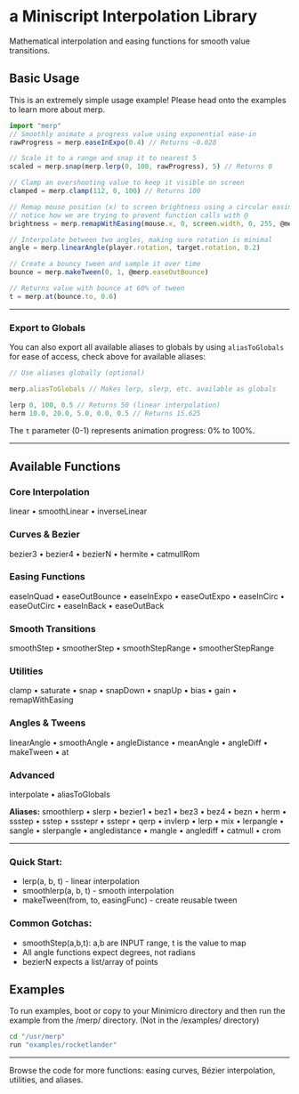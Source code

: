 # a Miniscript Interpolation Library

Mathematical interpolation and easing functions for smooth value transitions.

## Basic Usage
This is an extremely simple usage example! Please head onto the examples to learn more about merp.

```javascript
import "merp"
// Smoothly animate a progress value using exponential ease-in
rawProgress = merp.easeInExpo(0.4) // Returns ~0.028

// Scale it to a range and snap it to nearest 5
scaled = merp.snap(merp.lerp(0, 100, rawProgress), 5) // Returns 0

// Clamp an overshooting value to keep it visible on screen
clamped = merp.clamp(112, 0, 100) // Returns 100

// Remap mouse position (x) to screen brightness using a circular easing out
// notice how we are trying to prevent function calls with @
brightness = merp.remapWithEasing(mouse.x, 0, screen.width, 0, 255, @merp.easeOutCirc)

// Interpolate between two angles, making sure rotation is minimal
angle = merp.linearAngle(player.rotation, target.rotation, 0.2)

// Create a bouncy tween and sample it over time
bounce = merp.makeTween(0, 1, @merp.easeOutBounce)

// Returns value with bounce at 60% of tween
t = merp.at(bounce.to, 0.6)
```

---

### Export to Globals
You can also export all available aliases to globals by using `aliasToGlobals` for ease of access, check above for available aliases:
```javascript
// Use aliases globally (optional)

merp.aliasToGlobals // Makes lerp, slerp, etc. available as globals

lerp 0, 100, 0.5 // Returns 50 (linear interpolation)
herm 10.0, 20.0, 5.0, 0.0, 0.5 // Returns 15.625
```

The `t` parameter (0-1) represents animation progress: 0% to 100%.

---

## Available Functions
### Core Interpolation
linear • smoothLinear • inverseLinear

### Curves & Bezier
bezier3 • bezier4 • bezierN • hermite • catmullRom

### Easing Functions
easeInQuad • easeOutBounce • easeInExpo • easeOutExpo • easeInCirc • easeOutCirc • easeInBack • easeOutBack

### Smooth Transitions
smoothStep • smootherStep • smoothStepRange • smootherStepRange

### Utilities
clamp • saturate • snap • snapDown • snapUp • bias • gain • remapWithEasing

### Angles & Tweens
linearAngle • smoothAngle • angleDistance • meanAngle • angleDiff • makeTween • at

### Advanced
interpolate • aliasToGlobals

**Aliases:**
smoothlerp • slerp • bezier1 • bez1 • bez3 • bez4 • bezn • herm • ssstep • sstep • ssstepr • sstepr • qerp • invlerp • lerp • mix • lerpangle • sangle • slerpangle • angledistance • mangle • anglediff • catmull • crom

---

### Quick Start:
- lerp(a, b, t)           - linear interpolation
- smoothlerp(a, b, t)     - smooth interpolation  
- makeTween(from, to, easingFunc) - create reusable tween

### Common Gotchas:
  - smoothStep(a,b,t): a,b are INPUT range, t is the value to map
  - All angle functions expect degrees, not radians
  - bezierN expects a list/array of points

## Examples
To run examples, boot or copy to your Minimicro directory and then run the example from the /merp/ directory. (Not in the /examples/ directory)
```bash
cd "/usr/merp"
run "examples/rocketlander"
```
---

Browse the code for more functions: easing curves, Bézier interpolation, utilities, and aliases.

